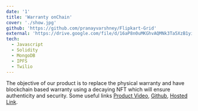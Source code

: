 ```yaml
---
date: '1'
title: 'Warranty onChain'
cover: './show.jpg'
github: 'https://github.com/pranayvarshney/Flipkart-Grid'
external: 'https://drive.google.com/file/d/16aP8n0uMKGhvAQMNk3Ta5XzB1yiYDEuv/view?usp=sharing'
tech:
  - Javascript
  - Solidity
  - MongoDB
  - IPFS
  - Twilio
---
```


The objective of our product is to replace the physical warranty and have blockchain based warranty using a decaying NFT which will ensure
authenticity and security. Some useful links [Product Video](https://drive.google.com/file/d/16aP8n0uMKGhvAQMNk3Ta5XzB1yiYDEuv/view?usp=sharing), [Github](https://github.com/pranayvarshney/Flipkart-Grid), [Hosted Link](https://flipkart-grid-isfdw6w18-pranayvarshney.vercel.app/).
